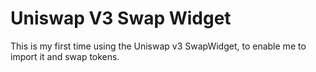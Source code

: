 # Uniswap V3 Swap Widget

This is my first time using the Uniswap v3 SwapWidget, to enable me to import it and swap tokens.

